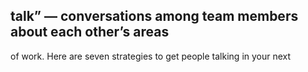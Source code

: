 ## talk” — conversations among team members about each other’s areas

of work. Here are seven strategies to get people talking in your next